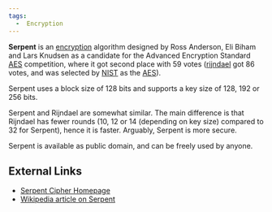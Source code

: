 ```yaml
---
tags:
  -  Encryption
---
```

**Serpent** is an [encryption](encryption.md) algorithm designed
by Ross Anderson, Eli Biham and Lars Knudsen as a candidate for the
Advanced Encryption Standard [AES](aes.md) competition, where it
got second place with 59 votes ([rijndael](rijndael.md) got 86
votes, and was selected by [NIST](nist.md) as the
[AES](aes.md)).

Serpent uses a block size of 128 bits and supports a key size of 128,
192 or 256 bits.

Serpent and Rijndael are somewhat similar. The main difference is that
Rijndael has fewer rounds (10, 12 or 14 (depending on key size) compared
to 32 for Serpent), hence it is faster. Arguably, Serpent is more
secure.

Serpent is available as public domain, and can be freely used by anyone.

## External Links

- [Serpent Cipher Homepage](http://www.cl.cam.ac.uk/~rja14/serpent.html)
- [Wikipedia article on
  Serpent](http://en.wikipedia.org/wiki/Serpent_(cipher))

